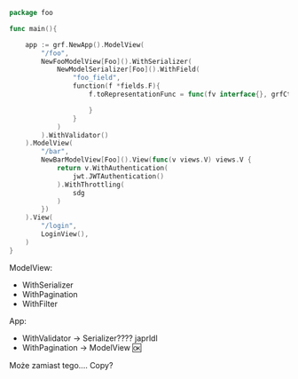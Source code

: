 
```go
package foo

func main(){

	app := grf.NewApp().ModelView(
		"/foo",
		NewFooModelView[Foo]().WithSerializer(
			NewModelSerializer[Foo]().WithField(
				"foo_field",
				function(f *fields.F){
					f.toRepresentationFunc = func(fv interface{}, grfCtx *gin.Context){

					}
				}
			)
		).WithValidator()
	).ModelView(
		"/bar",
		NewBarModelView[Foo]().View(func(v views.V) views.V {
			return v.WithAuthentication(
				jwt.JWTAuthentication()
			).WithThrottling(
				sdg
			)
		})
	).View(
		"/login",
		LoginView(),
	)
}
```

ModelView:
* WithSerializer
* WithPagination
* WithFilter

App:
* WithValidator -> Serializer???? japrldl
* WithPagination -> ModelView :ok:

Może zamiast tego.... Copy?
